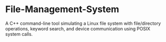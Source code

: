 # File-Management-System
A C++ command-line tool simulating a Linux file system with file/directory operations, keyword search, and device communication using POSIX system calls.

